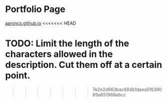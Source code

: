 # Portfolio Page
[aaroncs.github.io](https://aaroncs.github.io)
<<<<<<< HEAD

TODO:
  Limit the length of the characters allowed in the description. Cut them off at a certain point.
=======
>>>>>>> 7e2e2d963bac684b1daea5f639069a651968ebcc
